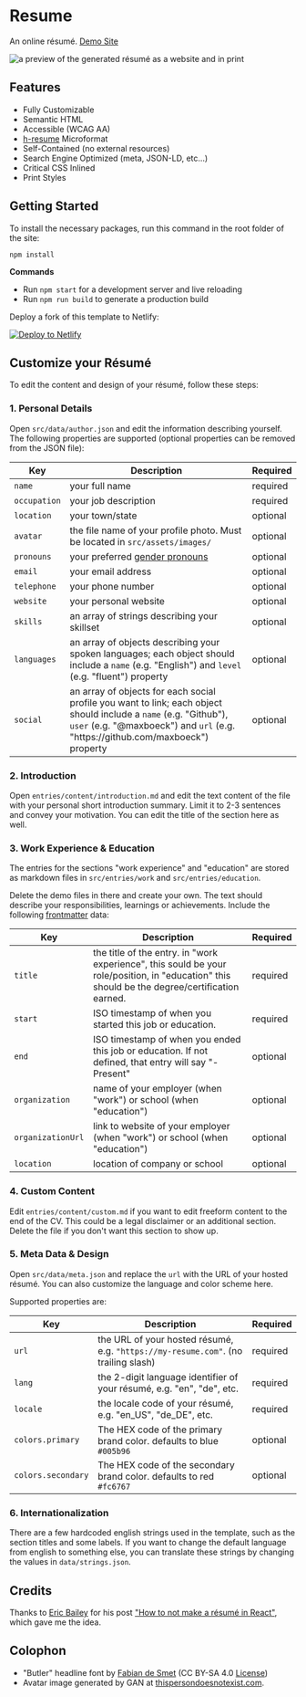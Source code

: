 # Resume

An online résumé. [Demo Site](https://demo-resume.netlify.app)  

![a preview of the generated résumé as a website and in print](src/assets/images/demo/resume.png)  

## Features

* Fully Customizable
* Semantic HTML
* Accessible (WCAG AA) 
* [h-resume](http://microformats.org/wiki/h-resume) Microformat
* Self-Contained (no external resources)
* Search Engine Optimized (meta, JSON-LD, etc...)
* Critical CSS Inlined
* Print Styles

## Getting Started

To install the necessary packages, run this command in the root folder of the site:

```
npm install
```

__Commands__  

* Run `npm start` for a development server and live reloading
* Run `npm run build` to generate a production build

Deploy a fork of this template to Netlify:

[![Deploy to Netlify](https://www.netlify.com/img/deploy/button.svg)](https://app.netlify.com/start/deploy?repository=https://github.com/maxboeck/resume) 

## Customize your Résumé

To edit the content and design of your résumé, follow these steps:

### 1. Personal Details

Open `src/data/author.json` and edit the information describing yourself. The following properties are supported (optional properties can be removed from the JSON file):

<table>
    <thead>
        <tr>
            <th>Key</th>
            <th>Description</th>
            <th>Required</th>
        </tr>
    </thead>
    <tbody>
        <tr>
            <td><code>name</code></td>
            <td>your full name</td>
            <td>required</td>
        </tr>
        <tr>
            <td><code>occupation</code></td>
            <td>your job description</td>
            <td>required</td>
        </tr>
        <tr>
            <td><code>location</code></td>
            <td>your town/state</td>
            <td>optional</td>
        </tr>
        <tr>
            <td><code>avatar</code></td>
            <td>the file name of your profile photo. Must be located in <code>src/assets/images/</code></td>
            <td>optional</td>
        </tr>
        <tr>
            <td><code>pronouns</code></td>
            <td>your preferred <a href="https://en.wikipedia.org/wiki/Preferred_gender_pronoun">gender pronouns</a></td>
            <td>optional</td>
        </tr>
        <tr>
            <td><code>email</code></td>
            <td>your email address</td>
            <td>optional</td>
        </tr>
        <tr>
            <td><code>telephone</code></td>
            <td>your phone number</td>
            <td>optional</td>
        </tr>
        <tr>
            <td><code>website</code></td>
            <td>your personal website</td>
            <td>optional</td>
        </tr>
        <tr>
            <td><code>skills</code></td>
            <td>an array of strings describing your skillset</td>
            <td>optional</td>
        </tr>
        <tr>
            <td><code>languages</code></td>
            <td>an array of objects describing your spoken languages; each object should include a <code>name</code> (e.g. "English") and <code>level</code> (e.g. "fluent") property</td>
            <td>optional</td>
        </tr>
        <tr>
            <td><code>social</code></td>
            <td>an array of objects for each social profile you want to link; each object should include a <code>name</code> (e.g. "Github"), <code>user</code> (e.g. "@maxboeck") and <code>url</code> (e.g. "https://github.com/maxboeck") property</td>
            <td>optional</td>
        </tr>
    </tbody>
</table>

### 2. Introduction

Open `entries/content/introduction.md` and edit the text content of the file with your personal short introduction summary. Limit it to 2-3 sentences and convey your motivation. You can edit the title of the section here as well. 

### 3. Work Experience & Education

The entries for the sections "work experience" and "education" are stored as markdown files in `src/entries/work` and `src/entries/education`.

Delete the demo files in there and create your own. The text should describe your responsibilities, learnings or achievements. Include the following [frontmatter](https://www.11ty.dev/docs/data-frontmatter/) data:

<table>
    <thead>
        <tr>
            <th>Key</th>
            <th>Description</th>
            <th>Required</th>
        </tr>
    </thead>
    <tbody>
        <tr>
            <td><code>title</code></td>
            <td>the title of the entry. in "work experience", this sould be your role/position, in "education" this should be the degree/certification earned.</td>
            <td>required</td>
        </tr>
        <tr>
            <td><code>start</code></td>
            <td>ISO timestamp of when you started this job or education.</td>
            <td>required</td>
        </tr>
        <tr>
            <td><code>end</code></td>
            <td>ISO timestamp of when you ended this job or education. If not defined, that entry will say "- Present"</td>
            <td>optional</td>
        </tr>
        <tr>
            <td><code>organization</code></td>
            <td>name of your employer (when "work") or school (when "education")</td>
            <td>optional</td>
        </tr>
        <tr>
            <td><code>organizationUrl</code></td>
            <td>link to website of your employer (when "work") or school (when "education")</td>
            <td>optional</td>
        </tr>
        <tr>
            <td><code>location</code></td>
            <td>location of company or school</td>
            <td>optional</td>
        </tr>
    </tbody>
</table>

### 4. Custom Content

Edit `entries/content/custom.md` if you want to edit freeform content to the end of the CV. This could be a legal disclaimer or an additional section. Delete the file if you don't want this section to show up. 

### 5. Meta Data & Design

Open `src/data/meta.json` and replace the `url` with the URL of your hosted résumé. You can also customize the language and color scheme here.

Supported properties are:

<table>
    <thead>
        <tr>
            <th>Key</th>
            <th>Description</th>
            <th>Required</th>
        </tr>
    </thead>
    <tbody>
        <tr>
            <td><code>url</code></td>
            <td>the URL of your hosted résumé, e.g. <code>"https://my-resume.com"</code>. (no trailing slash)</td>
            <td>required</td>
        </tr>
        <tr>
            <td><code>lang</code></td>
            <td>the 2-digit language identifier of your résumé, e.g. "en", "de", etc.</td>
            <td>required</td>
        </tr>
        <tr>
            <td><code>locale</code></td>
            <td>the locale code of your résumé, e.g. "en_US", "de_DE", etc.</td>
            <td>required</td>
        </tr>
        <tr>
            <td><code>colors.primary</code></td>
            <td>The HEX code of the primary brand color. defaults to blue <code>#005b96</code></td>
            <td>optional</td>
        </tr>
        <tr>
            <td><code>colors.secondary</code></td>
            <td>The HEX code of the secondary brand color. defaults to red <code>#fc6767</code></td>
            <td>optional</td>
        </tr>
    </tbody>
</table>

### 6. Internationalization

There are a few hardcoded english strings used in the template, such as the section titles and some labels. If you want to change the default language from english to something else, you can translate these strings by changing the values in `data/strings.json`.

## Credits

Thanks to [Eric Bailey](https://ericwbailey.design/) for his post ["How to not make a résumé in React"](https://ericwbailey.design/writing/how-to-not-make-a-resume-in-react.html), which gave me the idea.

## Colophon

* "Butler" headline font by [Fabian de Smet](https://fabiandesmet.com/portfolio/butler-font/) (CC BY-SA 4.0 [License](https://github.com/maxboeck/resume/tree/master/src/assets/fonts/Butler_ButlerStencil_FontLicense_v1_0.pdf))
* Avatar image generated by GAN at [thispersondoesnotexist.com](https://www.thispersondoesnotexist.com/).
